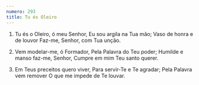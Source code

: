 ```yaml
---
numero: 293
title: Tu és Oleiro
---
```

1. Tu és o Oleiro, ó meu Senhor,
Eu sou argila na Tua mão;
Vaso de honra e de louvor
Faz-me, Senhor, com Tua unção.

2. Vem modelar-me, ó Formador,
Pela Palavra do Teu poder;
Humilde e manso faz-me, Senhor,
Cumpre em mim Teu santo querer.

3. Em Teus preceitos quero viver,
Para servir-Te e Te agradar;
Pela Palavra vem remover
O que me impede de Te louvar.
